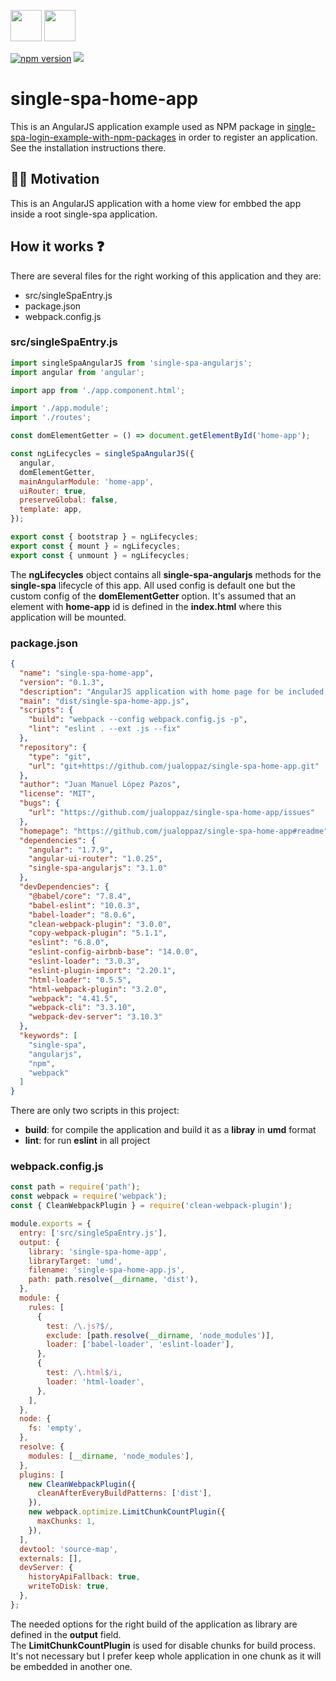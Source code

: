 <p float="left">
  <img src="https://single-spa.js.org/img/logo-white-bgblue.svg" width="50" height="50">
  <img src="https://angularjs.org/img/ng-logo.png" width="50" height="50">
</p>

[![npm version](https://img.shields.io/npm/v/single-spa-home-app.svg?style=flat-square)](https://www.npmjs.org/package/single-spa-home-app)
[![](https://data.jsdelivr.com/v1/package/npm/single-spa-home-app/badge)](https://www.jsdelivr.com/package/npm/single-spa-home-app)

# single-spa-home-app

This is an AngularJS application example used as NPM package in [single-spa-login-example-with-npm-packages](https://github.com/jualoppaz/single-spa-login-example-with-npm-packages) in order to register an application. See the installation instructions there.

## ✍🏻 Motivation

This is an AngularJS application with a home view for embbed the app inside a root single-spa application.

## How it works ❓

There are several files for the right working of this application and they are:

- src/singleSpaEntry.js
- package.json
- webpack.config.js

### src/singleSpaEntry.js

```javascript
import singleSpaAngularJS from 'single-spa-angularjs';
import angular from 'angular';

import app from './app.component.html';

import './app.module';
import './routes';

const domElementGetter = () => document.getElementById('home-app');

const ngLifecycles = singleSpaAngularJS({
  angular,
  domElementGetter,
  mainAngularModule: 'home-app',
  uiRouter: true,
  preserveGlobal: false,
  template: app,
});

export const { bootstrap } = ngLifecycles;
export const { mount } = ngLifecycles;
export const { unmount } = ngLifecycles;
```

The **ngLifecycles** object contains all **single-spa-angularjs** methods for the **single-spa** lifecycle of this app. All used config is default one but the custom config of the **domElementGetter** option. It's assumed that an element with **home-app** id is defined in the **index.html** where this application will be mounted.

### package.json

```json
{
  "name": "single-spa-home-app",
  "version": "0.1.3",
  "description": "AngularJS application with home page for be included in a single-spa application as registered app.",
  "main": "dist/single-spa-home-app.js",
  "scripts": {
    "build": "webpack --config webpack.config.js -p",
    "lint": "eslint . --ext .js --fix"
  },
  "repository": {
    "type": "git",
    "url": "git+https://github.com/jualoppaz/single-spa-home-app.git"
  },
  "author": "Juan Manuel López Pazos",
  "license": "MIT",
  "bugs": {
    "url": "https://github.com/jualoppaz/single-spa-home-app/issues"
  },
  "homepage": "https://github.com/jualoppaz/single-spa-home-app#readme",
  "dependencies": {
    "angular": "1.7.9",
    "angular-ui-router": "1.0.25",
    "single-spa-angularjs": "3.1.0"
  },
  "devDependencies": {
    "@babel/core": "7.8.4",
    "babel-eslint": "10.0.3",
    "babel-loader": "8.0.6",
    "clean-webpack-plugin": "3.0.0",
    "copy-webpack-plugin": "5.1.1",
    "eslint": "6.8.0",
    "eslint-config-airbnb-base": "14.0.0",
    "eslint-loader": "3.0.3",
    "eslint-plugin-import": "2.20.1",
    "html-loader": "0.5.5",
    "html-webpack-plugin": "3.2.0",
    "webpack": "4.41.5",
    "webpack-cli": "3.3.10",
    "webpack-dev-server": "3.10.3"
  },
  "keywords": [
    "single-spa",
    "angularjs",
    "npm",
    "webpack"
  ]
}
```

There are only two scripts in this project:

- **build**: for compile the application and build it as a **libray** in **umd** format
- **lint**: for run **eslint** in all project

### webpack.config.js

```javascript
const path = require('path');
const webpack = require('webpack');
const { CleanWebpackPlugin } = require('clean-webpack-plugin');

module.exports = {
  entry: ['src/singleSpaEntry.js'],
  output: {
    library: 'single-spa-home-app',
    libraryTarget: 'umd',
    filename: 'single-spa-home-app.js',
    path: path.resolve(__dirname, 'dist'),
  },
  module: {
    rules: [
      {
        test: /\.js?$/,
        exclude: [path.resolve(__dirname, 'node_modules')],
        loader: ['babel-loader', 'eslint-loader'],
      },
      {
        test: /\.html$/i,
        loader: 'html-loader',
      },
    ],
  },
  node: {
    fs: 'empty',
  },
  resolve: {
    modules: [__dirname, 'node_modules'],
  },
  plugins: [
    new CleanWebpackPlugin({
      cleanAfterEveryBuildPatterns: ['dist'],
    }),
    new webpack.optimize.LimitChunkCountPlugin({
      maxChunks: 1,
    }),
  ],
  devtool: 'source-map',
  externals: [],
  devServer: {
    historyApiFallback: true,
    writeToDisk: true,
  },
};
```

The needed options for the right build of the application as library are defined in the **output** field.\
The **LimitChunkCountPlugin** is used for disable chunks for build process. It's not necessary but I prefer keep whole application in one chunk as it will be embedded in another one.
